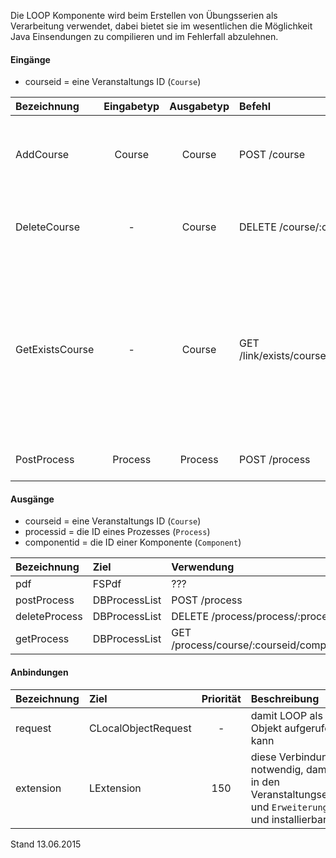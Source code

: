 Die LOOP Komponente wird beim Erstellen von Übungsserien als Verarbeitung verwendet,
dabei bietet sie im wesentlichen die Möglichkeit Java Einsendungen zu compilieren und
im Fehlerfall abzulehnen.

#### Eingänge
- courseid = eine Veranstaltungs ID (`Course`)

| Bezeichnung  | Eingabetyp  | Ausgabetyp | Befehl | Beschreibung |
| :----------- |:-----------:| :---------:| :----- | :----------- |
| AddCourse |Course|Course|POST /course| installiert diese Komponente, in die übergebene Veranstaltung |
| DeleteCourse |-|Course|DELETE /course/:courseid| deinstalliert diese Komponente für diese Veranstaltung |
| GetExistsCourse |-|Course|GET /link/exists/course/:courseid| prüft, ob ein Eintrag in der Process Tabelle, der zugehörigen Veranstaltung, exisitert. Sollte der Eintrag existieren,gilt die LOOP, als Verarbeitung für Einsendungen, als installiert.  |
| PostProcess |Process|Process|POST /process| verarbeitet die eingehende Einsendung |

#### Ausgänge
- courseid = eine Veranstaltungs ID (`Course`)
- processid = die ID eines Prozesses (`Process`)
- componentid = die ID einer Komponente (`Component`)

| Bezeichnung  | Ziel  | Verwendung | Beschreibung |
| :----------- |:----- | :--------- | :----------- |
|pdf|FSPdf| ??? | ??? |
|postProcess|DBProcessList|POST /process| ??? |
|deleteProcess|DBProcessList|DELETE /process/process/:processid| ??? |
|getProcess|DBProcessList|GET /process/course/:courseid/component/:componentid| ??? |

#### Anbindungen
| Bezeichnung  | Ziel  | Priorität | Beschreibung |
| :----------- |:----- | :--------:| :------------|
|request|CLocalObjectRequest|-| damit LOOP als lokales Objekt aufgerufen werden kann |
|extension|LExtension|150| diese Verbindung ist notwendig, damit die LOOP in den Veranstaltungseinstellungen und `Erweiterungen` erscheint und installierbar wird |

Stand 13.06.2015